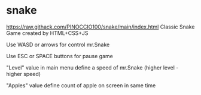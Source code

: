 # snake
https://raw.githack.com/PINOCCIO100/snake/main/index.html
Classic Snake Game created by HTML+CSS+JS

Use WASD or arrows for control mr.Snake

Use ESC or SPACE buttons for pause game

"Level" value in main menu define a speed of mr.Snake (higher level - higher speed)

"Apples" value define count of apple on screen in same time

